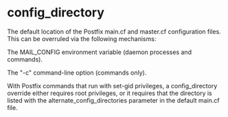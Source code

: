 # config_directory 

 The default location of the Postfix main.cf and master.cf
configuration files. This can be overruled via the following
mechanisms: 



  The MAIL_CONFIG environment variable (daemon processes
and commands). 

  The "-c" command-line option (commands only). 



 With Postfix commands that run with set-gid privileges, a
config_directory override either requires root privileges, or it
requires that the directory is listed with the alternate_config_directories
parameter in the default main.cf file.  



